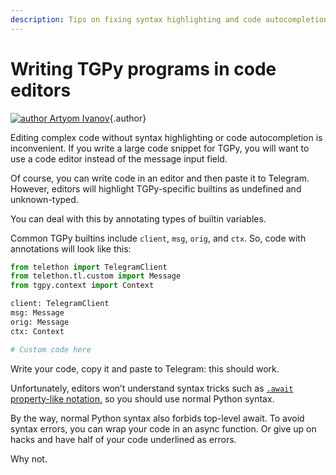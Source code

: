 ```yaml
---
description: Tips on fixing syntax highlighting and code autocompletion when using code editors for TGPy scripts.
---
```


# Writing TGPy programs in code editors

[![author](https://avatars.githubusercontent.com/u/38432588) Artyom Ivanov](https://github.com/tm-a-t){.author}

Editing complex code without syntax highlighting or code autocompletion is inconvenient. If you write a large code
snippet for TGPy, you will want to use a code editor instead of the message input field.

Of course, you can write code in an editor and then paste it to Telegram. However, editors will highlight TGPy-specific
builtins
as undefined and unknown-typed.

You can deal with this by annotating types of builtin variables.

Common TGPy builtins include `client`, `msg`, `orig`, and `ctx`. So, code with annotations will look like this:

```python
from telethon import TelegramClient
from telethon.tl.custom import Message
from tgpy.context import Context

client: TelegramClient
msg: Message
orig: Message
ctx: Context

# Custom code here
```

Write your code, copy it and paste to Telegram: this should work.

Unfortunately, editors won’t understand syntax tricks such
as [`.await` property-like notation,](/basics/asyncio/#asyncio-in-tgpy) so you should use normal Python syntax.

By the way, normal Python syntax also forbids top-level await. To avoid syntax errors, you can wrap your code in an
async function. Or give up on hacks and have half of your code underlined as errors.

Why not.
